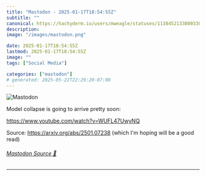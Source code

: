 ```yaml
---
title: "Mastodon - 2025-01-17T18:54:55Z"
subtitle: ""
canonical: https://hachyderm.io/users/mweagle/statuses/113845213300033097
description:
image: "/images/mastodon.png"

date: 2025-01-17T18:54:55Z
lastmod: 2025-01-17T18:54:55Z
image: ""
tags: ["Social Media"]

categories: ["mastodon"]
# generated: 2025-05-22T22:29:20-07:00
---
```

![Mastodon](/images/mastodon.png)

<p>Model collapse is going to arrive pretty soon:</p><p><a href="https://www.youtube.com/watch?v=WUFL47UwyNQ" target="_blank" rel="nofollow noopener noreferrer" translate="no"><span class="invisible">https://www.</span><span class="ellipsis">youtube.com/watch?v=WUFL47UwyN</span><span class="invisible">Q</span></a></p><p>Source: <a href="https://arxiv.org/abs/2501.07238" target="_blank" rel="nofollow noopener noreferrer" translate="no"><span class="invisible">https://</span><span class="">arxiv.org/abs/2501.07238</span><span class="invisible"></span></a> (which I&#39;m hoping will be a good read)</p>


###### [Mastodon Source 🐘](https://hachyderm.io/@mweagle/113845213300033097)

___
